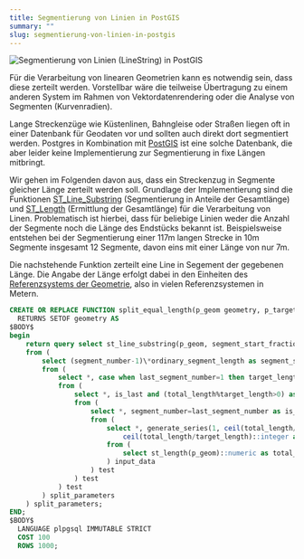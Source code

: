 ```yaml
---
title: Segmentierung von Linien in PostGIS
summary: ""
slug: segmentierung-von-linien-in-postgis
---
```

![Segmentierung von Linien (LineString) in PostGIS](/images/blog/segmentierung-von-linien-in-postgis/segmentierung_0.png)

Für die Verarbeitung von linearen Geometrien kann es notwendig sein, dass diese zerteilt werden. Vorstellbar wäre die teilweise Übertragung zu einem anderen System im Rahmen von Vektordatenrendering oder die Analyse von Segmenten (Kurvenradien).

Lange Streckenzüge wie Küstenlinen, Bahngleise oder Straßen liegen oft in einer Datenbank für Geodaten vor und sollten auch direkt dort segmentiert werden. Postgres in Kombination mit [PostGIS](http://postgis.refractions.net/) ist eine solche Datenbank, die aber leider keine Implementierung zur Segmentierung in fixe Längen mitbringt.

Wir gehen im Folgenden davon aus, dass ein Streckenzug in Segmente gleicher Länge zerteilt werden soll. Grundlage der Implementierung sind die Funktionen [ST\_Line\_Substring](http://postgis.refractions.net/docs/ST_Line_Substring.html) (Segmentierung in Anteile der Gesamtlänge) und [ST\_Length](http://postgis.refractions.net/docs/ST_Length.html) (Ermittlung der Gesamtlänge) für die Verarbeitung von Linen. Problematisch ist hierbei, dass für beliebige Linien weder die Anzahl der Segmente noch die Länge des Endstücks bekannt ist. Beispielsweise entstehen bei der Segmentierung einer 117m langen Strecke in 10m Segmente insgesamt 12 Segmente, davon eins mit einer Länge von nur 7m.

Die nachstehende Funktion zerteilt eine Line in Segement der gegebenen Länge. Die Angabe der Länge erfolgt dabei in den Einheiten des [Referenzsystems der Geometrie](http://www.sharpgis.net/post/2007/05/Spatial-references2c-coordinate-systems2c-projections2c-datums2c-ellipsoids-e28093-confusing.aspx), also in vielen Referenzsystemen in Metern.

```sql
CREATE OR REPLACE FUNCTION split_equal_length(p_geom geometry, p_target_length numeric)  
  RETURNS SETOF geometry AS  
$BODY$  
begin  
    return query select st_line_substring(p_geom, segment_start_fraction, segment_end_fraction)  
    from (  
        select (segment_number-1)\*ordinary_segment_length as segment_start_fraction, case when is_last then 1 else segment_number\*ordinary_segment_length end as segment_end_fraction  
        from (  
            select *, case when last_segment_number=1 then target_length else last_segment_start_fraction/(last_segment_number-1) end as ordinary_segment_length  
            from (  
                select *, is_last and (total_length%target_length>0) as is_short, 1-((total_length-((last_segment_number-1)\*target_length))\*(1/total_length)) as last_segment_start_fraction  
                from (  
                    select *, segment_number=last_segment_number as is_last  
                    from (  
                        select *, generate_series(1, ceil(total_length/target_length)::integer) as segment_number,  
                            ceil(total_length/target_length)::integer as last_segment_number  
                        from (  
                            select st_length(p_geom)::numeric as total_length, p_target_length::numeric as target_length  
                        ) input_data  
                    ) test  
                ) test  
            ) test  
        ) split_parameters  
    ) split_parameters;  
END;  
$BODY$  
  LANGUAGE plpgsql IMMUTABLE STRICT  
  COST 100  
  ROWS 1000;
```